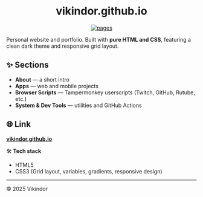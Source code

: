 <h1 align="center">
vikindor.github.io
</h1>

<div align="center">

[![pages](https://img.shields.io/badge/GitHub%20Pages-live-brightgreen)](https://vikindor.github.io/)

</div>

Personal website and portfolio. Built with **pure HTML and CSS**, featuring a clean dark theme and responsive grid layout.

## ✨ Sections

- **About** — a short intro  
- **Apps** — web and mobile projects  
- **Browser Scripts** — Tampermonkey userscripts (Twitch, GitHub, Rutube, etc.)  
- **System & Dev Tools** — utilities and GitHub Actions

## 🌐 Link

**[vikindor.github.io](https://vikindor.github.io/)**

🛠️ **Tech stack**
- HTML5  
- CSS3 (Grid layout, variables, gradients, responsive design)

---

© 2025 Vikindor
